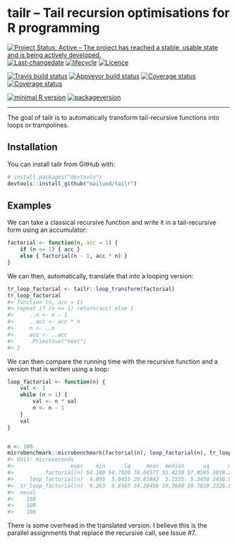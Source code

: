 
<!-- README.md is generated from README.Rmd. Please edit that file -->

# tailr – Tail recursion optimisations for R programming

[![Project Status: Active – The project has reached a stable, usable
state and is being actively
developed.](http://www.repostatus.org/badges/latest/active.svg)](http://www.repostatus.org/#active)
[![Last-changedate](https://img.shields.io/badge/last%20change-2018--02--07-orange.svg)](/commits/master)
[![lifecycle](http://img.shields.io/badge/lifecycle-experimental-orange.svg)](https://www.tidyverse.org/lifecycle/#experimental)
[![Licence](https://img.shields.io/badge/licence-GPL--3-blue.svg)](https://www.gnu.org/licenses/gpl-3.0.en.html)

[![Travis build
status](https://travis-ci.org/mailund/tailr.svg?branch=master)](https://travis-ci.org/mailund/tailr)
[![Appveyor build
status](https://ci.appveyor.com/api/projects/status/1d36yh8klursko82/branch/master?svg=true)](https://ci.appveyor.com/project/mailund/tailr/branch/master)
[![Coverage
status](https://codecov.io/gh/mailund/tailr/branch/master/graph/badge.svg)](https://codecov.io/github/mailund/tailr?branch=master)
[![Coverage
status](http://coveralls.io/repos/github/mailund/tailr/badge.svg?branch=master)](https://coveralls.io/github/mailund/tailr?branch=master)

[![minimal R
version](https://img.shields.io/badge/R%3E%3D-3.1-blue.svg)](https://cran.r-project.org/)
[![packageversion](https://img.shields.io/badge/Package%20version-0.0.0.9000-orange.svg?style=flat-square)](commits/master)
<!--[![CRAN_Status_Badge](http://www.r-pkg.org/badges/version/tailr)](https://cran.r-project.org/package=tailr)
-->

-----

The goal of tailr is to automatically transform tail-recursive functions
into loops or trampolines.

## Installation

You can install tailr from GitHub with:

``` r
# install.packages("devtools")
devtools::install_github("mailund/tailr")
```

## Examples

We can take a classical recursive function and write it in a
tail-recursive form using an accumulator:

``` r
factorial <- function(n, acc = 1) {
    if (n <= 1) { acc }
    else { factorial(n - 1, acc * n) }
}
```

We can then, automatically, translate that into a looping version:

``` r
tr_loop_factorial <- tailr::loop_transform(factorial)
tr_loop_factorial
#> function (n, acc = 1) 
#> repeat if (n <= 1) return(acc) else {
#>     ..n <- n - 1
#>     ..acc <- acc * n
#>     n <- ..n
#>     acc <- ..acc
#>     .Primitive("next")
#> }
```

We can then compare the running time with the recursive function and a
version that is written using a loop:

``` r
loop_factorial <- function(n) {
    val <- 1
    while (n > 1) {
        val <- n * val
        n <- n - 1
    }
    val
}


n <- 100
microbenchmark::microbenchmark(factorial(n), loop_factorial(n), tr_loop_factorial(n))
#> Unit: microseconds
#>                  expr    min      lq     mean  median      uq      max
#>          factorial(n) 54.160 54.7920 78.04577 55.4230 57.0595 2010.211
#>     loop_factorial(n)  4.895  5.0455 29.81842  5.1555  5.3450 2456.944
#>  tr_loop_factorial(n)  9.263  9.8165 34.28456 10.3640 10.7810 2326.050
#>  neval
#>    100
#>    100
#>    100
```

There is some overhead in the translated version. I believe this is the
parallel assignments that replace the recursive call, see Issue \#7.
